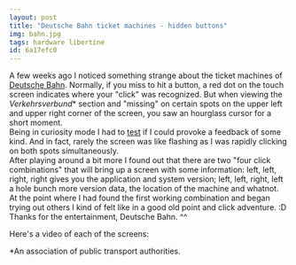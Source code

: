 ```yaml
---
layout: post
title: "Deutsche Bahn ticket machines - hidden buttons"
img: bahn.jpg
tags: hardware libertine
id: 6a17efc0
---
```


A few weeks ago I noticed something strange about the ticket machines of [Deutsche Bahn](http://www.bahn.com). Normally, if you miss to hit a button, a red dot on the touch screen indicates where your "click" was recognized. But when viewing the *Verkehrsverbund*\* section and "missing" on certain spots on the upper left and upper right corner of the screen, you saw an hourglass cursor for a short moment.  
Being in curiosity mode I had to [test](static/img/blog/f5.gif) if I could provoke a feedback of some kind. And in fact, rarely the screen was like flashing as I was rapidly clicking on both spots simultaneously.  
After playing around a bit more I found out that there are two "four click combinations" that will bring up a screen with some information: left, left, right, right gives you the application and system version; left, left, right, left a hole bunch more version data, the location of the machine and whatnot.  
At the point where I had found the first working combination and began trying out others I kind of felt like in a good old point and click adventure. :D Thanks for the entertainment, Deutsche Bahn. ^^

Here's a video of each of the screens:  
<!-- ytdd:left, left, right, right:4mojRnjDJBI -->
<!-- ytdd:left, left, right, left:H15ou4VdmCY -->

\*An association of public transport authorities.